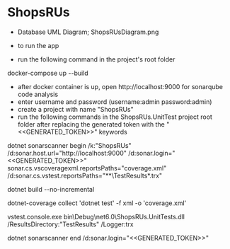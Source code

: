 # ShopsRUs
- Database UML Diagram; ShopsRUsDiagram.png 

- to run the app
- run the following command in the project's root folder 

docker-compose up --build

- after docker container is up, open http://localhost:9000 for sonarqube code analysis 
- enter username and password (username:admin password:admin)
- create a project with name "ShopsRUs"
- run the following commands in the ShopsRUs.UnitTest project root folder after replacing the generated token with the "<<GENERATED_TOKEN>>" keywords 
  
dotnet sonarscanner begin /k:"ShopsRUs" /d:sonar.host.url="http://localhost:9000"  /d:sonar.login="<<GENERATED_TOKEN>>" sonar.cs.vscoveragexml.reportsPaths="coverage.xml" /d:sonar.cs.vstest.reportsPaths="**\TestResults\*.trx"
  
dotnet build --no-incremental
  
dotnet-coverage collect 'dotnet test' -f xml  -o 'coverage.xml'
  
vstest.console.exe bin\Debug\net6.0\ShopsRUs.UnitTests.dll /ResultsDirectory:"TestResults" /Logger:trx
  
dotnet sonarscanner end /d:sonar.login="<<GENERATED_TOKEN>>"
